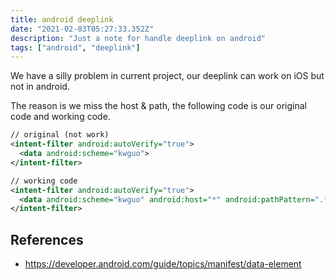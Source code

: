 ```yaml
---
title: android deeplink
date: "2021-02-03T05:27:33.352Z"
description: "Just a note for handle deeplink on android"
tags: ["android", "deeplink"]
---
```


We have a silly problem in current project, our deeplink can work on iOS but not in android.

The reason is we miss the host & path, the following code is our original code and working code.

```xml
// original (not work)
<intent-filter android:autoVerify="true">
  <data android:scheme="kwguo">
</intent-filter>

// working code
<intent-filter android:autoVerify="true">
  <data android:scheme="kwguo" android:host="*" android:pathPattern=".*">
</intent-filter>
```

## References

- https://developer.android.com/guide/topics/manifest/data-element
